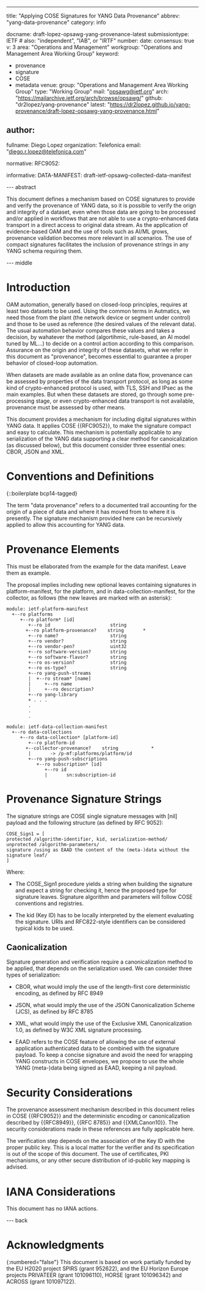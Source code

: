 ---
title: "Applying COSE Signatures for YANG Data Provenance"
abbrev: "yang-data-provenance"
category: info

docname: draft-lopez-opsawg-yang-provenance-latest
submissiontype: IETF  # also: "independent", "IAB", or "IRTF"
number:
date:
consensus: true
v: 3
area: "Operations and Management"
workgroup: "Operations and Management Area Working Group"
keyword:
 - provenance
 - signature
 - COSE
 - metadata
venue:
  group: "Operations and Management Area Working Group"
  type: "Working Group"
  mail: "opsawg@ietf.org"
  arch: "https://mailarchive.ietf.org/arch/browse/opsawg/"
  github: "dr2lopez/yang-provenance"
  latest: "https://dr2lopez.github.io/yang-provenance/draft-lopez-opsawg-yang-provenance.html"

author:
 -
  fullname: Diego Lopez
  organization: Telefonica
  email: "diego.r.lopez@telefonica.com"

normative:
 RFC9052:

informative:
 DATA-MANIFEST: draft-ietf-opsawg-collected-data-manifest

--- abstract

This document defines a mechanism based on COSE signatures to provide and verify the provenance of YANG data, so it is possible to verify the orign and integrity of a dataset, even when those data are going to be processed and/or applied in workflows that are not able to use a crypto-enhanced data transport in a direct access to original data stream. As the application of evidence-based OAM and the use of tools such as AI/ML grows, provenance validation becomes more relevant in all scenarios. The use of compact signatures facilitates the inclusion of provenance strings in any YANG schema requiring them.

--- middle

# Introduction

OAM automation, generally based on  closed-loop principles, requires at least two datasets to be used. Using the common terms in Autmatics, we need those from the plant (the network device or segment under control) and those to be used as reference (the desired values of the relevant data). The usual automation behavior compares these values and takes a decision, by wahatever the method (algortihmic, rule-based, an AI model tuned by ML...) to decide on a control action according to this comparison. Assurance on the origin and integrity of these datasets, what we refer in this document as "provenance", becomes essential to guarantee a proper behavior of closed-loop automation.

When datasets are made available as an online data flow, provenance can be assessed by properties of the data transport protocol, as long as some kind of crypto-enhanced protocol is used, with TLS, SSH and IPsec as the main examples. But when these datasets are stored, go through some pre-processing stage, or even crypto-enhanced data transport is not available, provenance must be assessed by other means.

This document provides a mechanism for including digital signatures within YANG data. It applies COSE {{RFC9052}}, to make the signature compact and easy to calculate. This mechanism is potentially applicable to any serialization of the YANG data supporting a clear method for canoicalization (as discussed below), but this document consider three essential ones: CBOR, JSON and XML.

# Conventions and Definitions

{::boilerplate bcp14-tagged}

The term "data provenance" refers to a documented trail accounting for the origin of a piece of data and where it has moved from to where it is presently. The signature mechanism provided here can be recursively applied to allow this accounting for YANG data.

# Provenance Elements

This must be ellaborated from the example for the data manifest. Leave them as example.

The proposal implies including new optional leaves containing signatures in platform-manifest, for the platform, and in data-collection-manifest, for the collector, as follows (the new leaves are marked with an asterisk):
 
~~~
module: ietf-platform-manifest
  +--ro platforms
     +--ro platform* [id]
        +--ro id                      string
       +--ro platform-provenance?    string       *  
        +--ro name?                   string
        +--ro vendor?                 string
        +--ro vendor-pen?             uint32
        +--ro software-version?       string
        +--ro software-flavor?        string
        +--ro os-version?             string
        +--ro os-type?                string
        +--ro yang-push-streams
        |  +--ro stream* [name]
        |     +--ro name
        |     +--ro description?
        +--ro yang-library
        + . . .
        .
        .
        .
~~~

~~~ 
module: ietf-data-collection-manifest
  +--ro data-collections
     +--ro data-collection* [platform-id]
        +--ro platform-id
       +--collector-provenance?    string            *
        |       -> /p-mf:platforms/platform/id
        +--ro yang-push-subscriptions
           +--ro subscription* [id]
              +--ro id
              |       sn:subscription-id
~~~ 

# Provenance Signature Strings

The signature strings are COSE single signature messages with \[nil\] payload and the following structure (as defined by RFC 9052):
 
~~~
COSE_Sign1 = [
protected /algorithm-identifier, kid, serialization-method/
unprotected /algorithm-parameters/
signature /using as EAAD the content of the (meta-)data without the signature leaf/
]
~~~
 
Where:
 
* The COSE_Sign1 procedure yields a string when building the signature and expect a string for checking it, hence the proposed type for signature leaves.
Signature algorithm and parameters will follow COSE conventions and registries.

* The kid (Key ID) has to be locally interpreted by the element evaluating the signature. URIs and RFC822-style identifiers can be considered typical kids to be used.

## Caonicalization

Signature generation and verification require a canonicalization method to be applied, that depends on the serialization used. We can consider three types of serialization:

* CBOR, what would imply the use of the length-first core deterministic encoding, as defined by RFC 8949

* JSON, what would imply the use of the JSON Canonicalization Scheme (JCS), as defined by RFC 8785

* XML, what would imply the use of the Exclusive XML Canonicalization 1.0, as defined by W3C XML signature processing.

* EAAD refers to the COSE feature of allowing the use of external application authenticated data to be combined with the signature payload. To keep a concise signature and avoid the need for wrapping YANG constructs in COSE envelopes, we propose to use the whole YANG (meta-)data being signed as EAAD, keeping a nil payload.


# Security Considerations

The provenance assessment mechanism described in this document relies in COSE {{RFC9052}} and the deterministic encoding or canonicalization described by {{RFC8949}}, {{RFC 8785}} and {{XMLCanon10}}. The security considerations made in these references are fully applicable here.

The verification step depends on the association of the Key ID with the proper public key. This is a local matter for the verifier and its specification is out of the scope of this document. The use of certificates, PKI mechanisms, or any other secure distribution of id-public key mapping is advised.


# IANA Considerations

This document has no IANA actions.


--- back

# Acknowledgments
{:numbered="false"}
This document is based on work partially funded by the EU H2020 project SPIRS (grant 952622), and the EU Horizon Europe projects PRIVATEER (grant 101096110), HORSE (grant 101096342) and ACROSS (grant 101097122).
